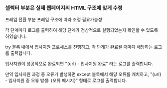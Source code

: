 ### 셀렉터 부분은 실제 웹페이지의 HTML 구조에 맞게 수정

프레임 전환 부분 프레임 구조에 따라 조정 필요가능성

각 단계마다 로그를 출력하여 해당 단계가 정상적으로 실행되었는지 확인할 수 있도록 하였습니다.

try 블록 내에서 입사지원 프로세스를 진행하고, 각 단계가 완료될 때마다 해당하는 로그를 출력합니다.

입사지원이 성공적으로 완료되면 "{url} - 입사지원 완료" 라는 로그를 출력합니다.

만약 입사지원 과정 중 오류가 발생하면 except 블록에서 해당 오류를 캐치하고, "{url} - 입사지원 중 오류 발생: {오류 메시지}" 형태로 로그를 출력합니다.
